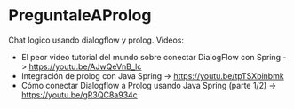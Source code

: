 # PreguntaleAProlog
Chat logico usando dialogflow y prolog.
Videos:
* El peor video tutorial del mundo sobre conectar DialogFlow con Spring -> https://youtu.be/AJwQeVnB_lc
* Integración de prolog con Java Spring -> https://youtu.be/tpTSXbinbmk
* Cómo conectar Dialogflow a Prolog usando Java Spring (parte 1/2) -> https://youtu.be/gR3QC8a934c
